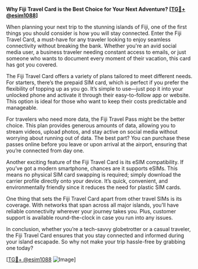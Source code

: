 **Why Fiji Travel Card is the Best Choice for Your Next Adventure? [[TG💪+ @esim1088](https://t.me/s/esim1088)]**

When planning your next trip to the stunning islands of Fiji, one of the first things you should consider is how you will stay connected. Enter the Fiji Travel Card, a must-have for any traveler looking to enjoy seamless connectivity without breaking the bank. Whether you're an avid social media user, a business traveler needing constant access to emails, or just someone who wants to document every moment of their vacation, this card has got you covered.

The Fiji Travel Card offers a variety of plans tailored to meet different needs. For starters, there’s the prepaid SIM card, which is perfect if you prefer the flexibility of topping up as you go. It’s simple to use—just pop it into your unlocked phone and activate it through their easy-to-follow app or website. This option is ideal for those who want to keep their costs predictable and manageable.

For travelers who need more data, the Fiji Travel Pass might be the better choice. This plan provides generous amounts of data, allowing you to stream videos, upload photos, and stay active on social media without worrying about running out of data. The best part? You can purchase these passes online before you leave or upon arrival at the airport, ensuring that you’re connected from day one.

Another exciting feature of the Fiji Travel Card is its eSIM compatibility. If you’ve got a modern smartphone, chances are it supports eSIMs. This means no physical SIM card swapping is required; simply download the carrier profile directly onto your device. It’s quick, convenient, and environmentally friendly since it reduces the need for plastic SIM cards.

One thing that sets the Fiji Travel Card apart from other travel SIMs is its coverage. With networks that span across all major islands, you’ll have reliable connectivity wherever your journey takes you. Plus, customer support is available round-the-clock in case you run into any issues.

In conclusion, whether you’re a tech-savvy globetrotter or a casual traveler, the Fiji Travel Card ensures that you stay connected and informed during your island escapade. So why not make your trip hassle-free by grabbing one today? 

[[TG💪+ @esim1088](https://t.me/s/esim1088) ![Image](https://i.postimg.cc/Y0z9fWf4/image.png)]